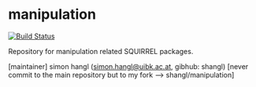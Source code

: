 manipulation
============
[![Build Status](https://magnum.travis-ci.com/squirrel-project/manipulation.svg?token=3yXoCRsCegowgzzpPuqw)](https://magnum.travis-ci.com/squirrel-project/manipulation)

Repository for manipulation related SQUIRREL packages.

[maintainer] simon hangl (simon.hangl@uibk.ac.at, gibhub: shangl)
[never commit to the main repository but to my fork --> shangl/manipulation]
